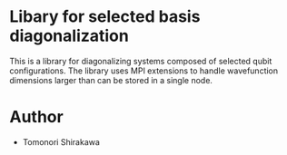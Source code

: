# Libary for selected basis diagonalization

This is a library for diagonalizing systems composed of selected qubit configurations. The library uses MPI extensions to handle wavefunction dimensions larger than can be stored in a single node.

# Author

- Tomonori Shirakawa
